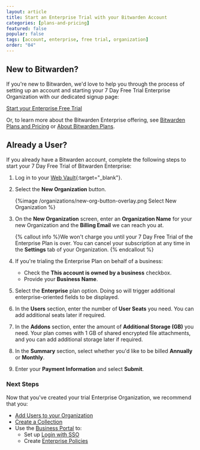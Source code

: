 ```yaml
---
layout: article
title: Start an Enterprise Trial with your Bitwarden Account
categories: [plans-and-pricing]
featured: false
popular: false
tags: [account, enterprise, free trial, organization]
order: "04"
---
```


## New to Bitwarden?

If you're new to Bitwarden, we'd love to help you through the process of setting up an account and starting your 7 Day Free Trial Enterprise Organization with our dedicated signup page:

<a role="button" class="btn btn-primary" href="https://vault.bitwarden.com/#/register?org=enterprise">Start your Enterprise Free Trial</a>

Or, to learn more about the Bitwarden Enterprise offering, see [Bitwarden Plans and Pricing](https://bitwarden.com/pricing/business) or [About Bitwarden Plans](https://bitwarden.com/help/about-bitwarden-plans/#enterprise-organizations).

## Already a User?

If you already have a Bitwarden account, complete the following steps to start your 7 Day Free Trial of Bitwarden Enterprise:

1. Log in to your [Web Vault](https://vault.bitwarden.com){:target="\_blank"}.
2. Select the **New Organization** button.

   {%image /organizations/new-org-button-overlay.png Select New Organization %}

3. On the **New Organization** screen, enter an **Organization Name** for your new Organization and the **Billing Email** we can reach you at.

   {% callout info %}We won't charge you until your 7 Day Free Trial of the Enterprise Plan is over. You can cancel your subscription at any time in the **Settings** tab of your Organization.
   {% endcallout %}

4. If you're trialing the Enterprise Plan on behalf of a business:
   - Check the **This account is owned by a business** checkbox.
   - Provide your **Business Name**.
5. Select the **Enterprise** plan option. Doing so will trigger additional enterprise-oriented fields to be displayed.
6. In the **Users** section, enter the number of **User Seats** you need. You can add additional seats later if required.
7. In the **Addons** section, enter the amount of **Additional Storage (GB)** you need. Your plan comes with 1 GB of shared encrypted file attachments, and you can add additional storage later if required.
8. In the **Summary** section, select whether you'd like to be billed **Annually** or **Monthly**.
9. Enter your **Payment Information** and select **Submit**.

### Next Steps

Now that you've created your trial Enterprise Organization, we recommend that you:

- [Add Users to your Organization](https://bitwarden.com/help/managing-users/)
- [Create a Collection](https://bitwarden.com/help/about-collections/#create-a-collection)
- Use the [Business Portal](https://bitwarden.com/help/about-business-portal) to:
  - Set up [Login with SSO](https://bitwarden.com/help/getting-started-with-sso)
  - Create [Enterprise Policies](https://bitwarden.com/help/policies)

